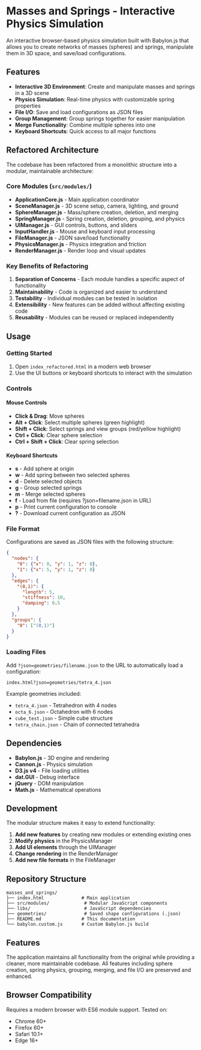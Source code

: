 # Masses and Springs - Interactive Physics Simulation

An interactive browser-based physics simulation built with Babylon.js that allows you to create networks of masses (spheres) and springs, manipulate them in 3D space, and save/load configurations.

## Features

- **Interactive 3D Environment**: Create and manipulate masses and springs in a 3D scene
- **Physics Simulation**: Real-time physics with customizable spring properties
- **File I/O**: Save and load configurations as JSON files
- **Group Management**: Group springs together for easier manipulation
- **Merge Functionality**: Combine multiple spheres into one
- **Keyboard Shortcuts**: Quick access to all major functions

## Refactored Architecture

The codebase has been refactored from a monolithic structure into a modular, maintainable architecture:

### Core Modules (`src/modules/`)

- **ApplicationCore.js** - Main application coordinator
- **SceneManager.js** - 3D scene setup, camera, lighting, and ground
- **SphereManager.js** - Mass/sphere creation, deletion, and merging
- **SpringManager.js** - Spring creation, deletion, grouping, and physics
- **UIManager.js** - GUI controls, buttons, and sliders
- **InputHandler.js** - Mouse and keyboard input processing
- **FileManager.js** - JSON save/load functionality
- **PhysicsManager.js** - Physics integration and friction
- **RenderManager.js** - Render loop and visual updates

### Key Benefits of Refactoring

1. **Separation of Concerns** - Each module handles a specific aspect of functionality
2. **Maintainability** - Code is organized and easier to understand
3. **Testability** - Individual modules can be tested in isolation
4. **Extensibility** - New features can be added without affecting existing code
5. **Reusability** - Modules can be reused or replaced independently

## Usage

### Getting Started

1. Open `index_refactored.html` in a modern web browser
2. Use the UI buttons or keyboard shortcuts to interact with the simulation

### Controls

#### Mouse Controls
- **Click & Drag**: Move spheres
- **Alt + Click**: Select multiple spheres (green highlight)
- **Shift + Click**: Select springs and view groups (red/yellow highlight)
- **Ctrl + Click**: Clear sphere selection
- **Ctrl + Shift + Click**: Clear spring selection

#### Keyboard Shortcuts
- **s** - Add sphere at origin
- **w** - Add spring between two selected spheres
- **d** - Delete selected objects
- **g** - Group selected springs
- **m** - Merge selected spheres
- **f** - Load from file (requires ?json=filename.json in URL)
- **p** - Print current configuration to console
- **?** - Download current configuration as JSON

### File Format

Configurations are saved as JSON files with the following structure:

```json
{
  "nodes": {
    "0": {"x": 0, "y": 1, "z": 0},
    "1": {"x": 5, "y": 1, "z": 0}
  },
  "edges": {
    "(0,1)": {
      "length": 5,
      "stiffness": 10,
      "damping": 0.5
    }
  },
  "groups": {
    "0": ["(0,1)"]
  }
}
```

### Loading Files

Add `?json=geometries/filename.json` to the URL to automatically load a configuration:
```
index.html?json=geometries/tetra_4.json
```

Example geometries included:
- `tetra_4.json` - Tetrahedron with 4 nodes
- `octa_6.json` - Octahedron with 6 nodes  
- `cube_test.json` - Simple cube structure
- `tetra_chain.json` - Chain of connected tetrahedra

## Dependencies

- **Babylon.js** - 3D engine and rendering
- **Cannon.js** - Physics simulation
- **D3.js v4** - File loading utilities
- **dat.GUI** - Debug interface
- **jQuery** - DOM manipulation
- **Math.js** - Mathematical operations

## Development

The modular structure makes it easy to extend functionality:

1. **Add new features** by creating new modules or extending existing ones
2. **Modify physics** in the PhysicsManager
3. **Add UI elements** through the UIManager
4. **Change rendering** in the RenderManager
5. **Add new file formats** in the FileManager

## Repository Structure

```
masses_and_springs/
├── index.html              # Main application
├── src/modules/             # Modular JavaScript components
├── libs/                    # JavaScript dependencies
├── geometries/              # Saved shape configurations (.json)
├── README.md               # This documentation
└── babylon.custom.js       # Custom Babylon.js build
```

## Features

The application maintains all functionality from the original while providing a cleaner, more maintainable codebase. All features including sphere creation, spring physics, grouping, merging, and file I/O are preserved and enhanced.

## Browser Compatibility

Requires a modern browser with ES6 module support. Tested on:
- Chrome 60+
- Firefox 60+
- Safari 10.1+
- Edge 16+